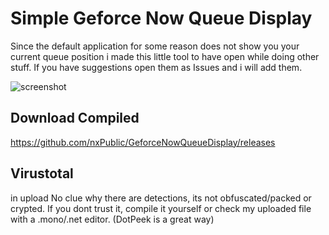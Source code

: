 # Simple Geforce Now Queue Display
Since the default application for some reason does not show you your current queue position i made this little tool to have open while doing other stuff.
If you have suggestions open them as Issues and i will add them.

![screenshot](https://i.ibb.co/mSKDzyY/image.png)

## Download Compiled
https://github.com/nxPublic/GeforceNowQueueDisplay/releases


## Virustotal
in upload
No clue why there are detections, its not obfuscated/packed or crypted. If you dont trust it, compile it yourself or check my uploaded file with a .mono/.net editor. 
(DotPeek is a great way)
